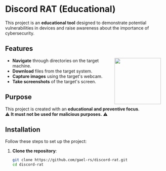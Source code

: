 # Discord RAT (Educational)

This project is an **educational tool** designed to demonstrate potential vulnerabilities in devices and raise awareness about the importance of cybersecurity.

## Features
<div>
    <img align="right" width="150" src="https://i.redd.it/2upxsjl1cln71.gif">
</div>

- **Navigate** through directories on the target machine.
- **Download** files from the target system.
- **Capture images** using the target's webcam.
- **Take screenshots** of the target's screen.

## Purpose
This project is created with an **educational and preventive focus**.  
⚠️ **It must not be used for malicious purposes.** ⚠️

## Installation

Follow these steps to set up the project:

1. **Clone the repository**:
   
   ```bash
   git clone https://github.com/gael-rs/discord-rat.git
   cd discord-rat
